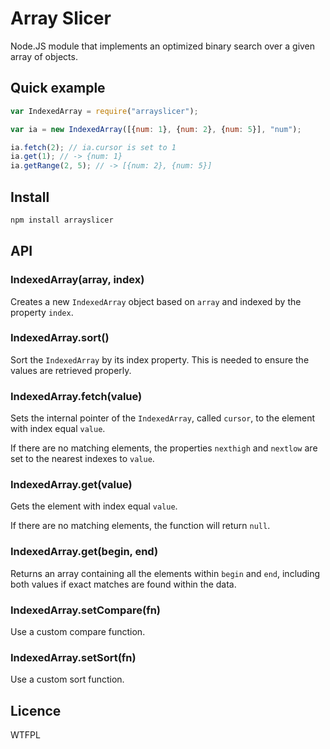# Array Slicer

Node.JS module that implements an optimized binary search over a given array of objects.

## Quick example

```javascript
var IndexedArray = require("arrayslicer");

var ia = new IndexedArray([{num: 1}, {num: 2}, {num: 5}], "num");

ia.fetch(2); // ia.cursor is set to 1
ia.get(1); // -> {num: 1}
ia.getRange(2, 5); // -> [{num: 2}, {num: 5}]
```

## Install

```bash
npm install arrayslicer
```

## API

### IndexedArray(array, index)

Creates a new `IndexedArray` object based on `array` and indexed by the property `index`.

### IndexedArray.sort()

Sort the `IndexedArray` by its index property. This is needed to ensure the values are retrieved properly.

### IndexedArray.fetch(value)

Sets the internal pointer of the `IndexedArray`, called `cursor`, to the element with index equal `value`.

If there are no matching elements, the properties `nexthigh` and `nextlow` are set to the nearest indexes to `value`.

### IndexedArray.get(value)

Gets the element with index equal `value`.

If there are no matching elements, the function will return `null`.

### IndexedArray.get(begin, end)

Returns an array containing all the elements within `begin` and `end`, including both values if exact matches are found within the data.

### IndexedArray.setCompare(fn)

Use a custom compare function.

### IndexedArray.setSort(fn)

Use a custom sort function.

## Licence

WTFPL
